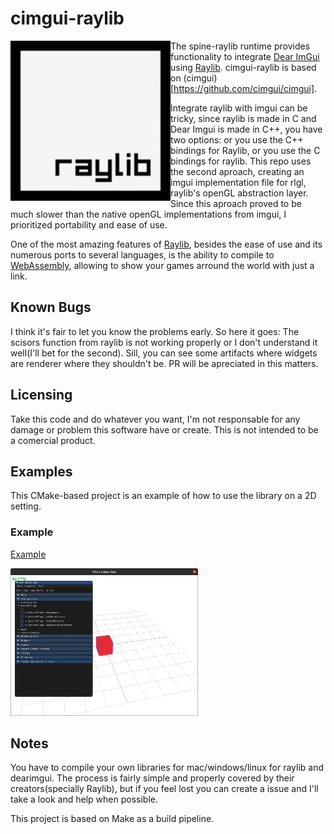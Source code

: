 # cimgui-raylib

<img align="left" src="./assets/raylib_logo.png" width="256">

The spine-raylib runtime provides functionality to integrate [Dear ImGui](https://github.com/ocornut/imgui) using [Raylib](https://www.raylib.com/). cimgui-raylib is based on (cimgui)[https://github.com/cimgui/cimgui].

Integrate raylib with imgui can be tricky, since raylib is made in C and Dear Imgui is made in C++, you have two options: or you use the C++ bindings for Raylib, or you use the C bindings for raylib. This repo uses the second aproach, creating an imgui implementation file for rlgl, raylib's openGL abstraction layer. Since this aproach proved to be much slower than the native openGL implementations from imgui, I prioritized portability and ease of use.

One of the most amazing features of [Raylib](https://www.raylib.com/), besides the ease of use and its numerous ports to several languages, is the ability to compile to [WebAssembly](https://webassembly.org/), allowing to show your games arround the world with just a link.

## Known Bugs
I think it's fair to let you know the problems early. So here it goes: The scisors function from raylib is not working properly or I don't understand it well(I'll bet for the second). Sill, you can see some artifacts where widgets are renderer where they shouldn't be. PR will be apreciated in this matters.

## Licensing
Take this code and do whatever you want, I'm not responsable for any damage or problem this software have or create. This is not intended to be a comercial product.

## Examples

This CMake-based project is an example of how to use the library on a 2D setting.

### Example
[Example](https://htmlpreview.github.io/?https://github.com/WEREMSOFT/spine-raylib-runtimes/blob/master/html/example_2d.html)

<img src="./doc_images/example.png" width="300">

## Notes

You have to compile your own libraries for mac/windows/linux for raylib and dearimgui. The process is fairly simple and properly covered by their creators(specially Raylib), but if you feel lost you can create a issue and I'll take a look and help when possible.

This project is based on Make as a build pipeline.
